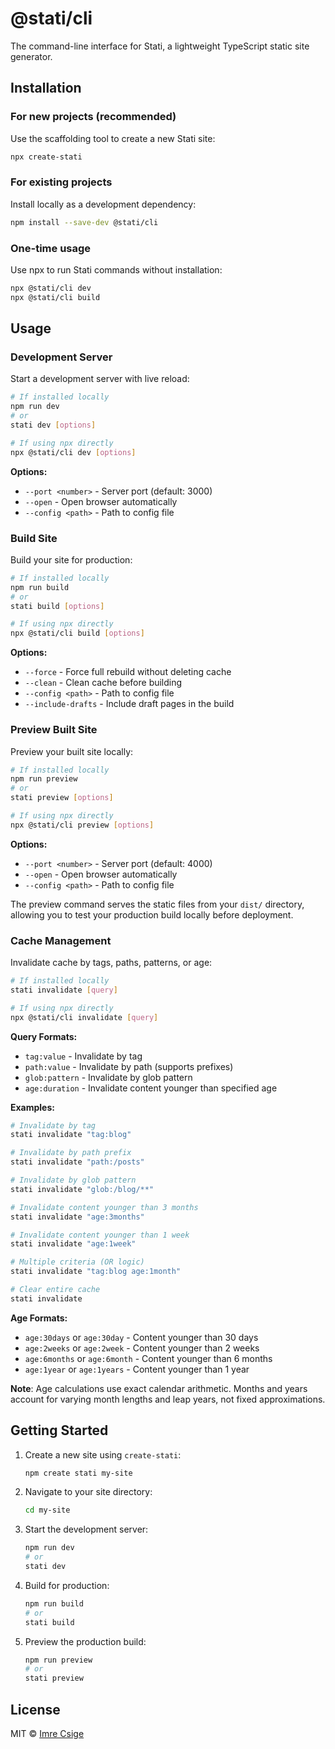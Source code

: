 # @stati/cli

The command-line interface for Stati, a lightweight TypeScript static site generator.

## Installation

### For new projects (recommended)

Use the scaffolding tool to create a new Stati site:

```bash
npx create-stati
```

### For existing projects

Install locally as a development dependency:

```bash
npm install --save-dev @stati/cli
```

### One-time usage

Use npx to run Stati commands without installation:

```bash
npx @stati/cli dev
npx @stati/cli build
```

## Usage

### Development Server

Start a development server with live reload:

```bash
# If installed locally
npm run dev
# or
stati dev [options]

# If using npx directly
npx @stati/cli dev [options]
```

**Options:**

- `--port <number>` - Server port (default: 3000)
- `--open` - Open browser automatically
- `--config <path>` - Path to config file

### Build Site

Build your site for production:

```bash
# If installed locally
npm run build
# or
stati build [options]

# If using npx directly
npx @stati/cli build [options]
```

**Options:**

- `--force` - Force full rebuild without deleting cache
- `--clean` - Clean cache before building
- `--config <path>` - Path to config file
- `--include-drafts` - Include draft pages in the build

### Preview Built Site

Preview your built site locally:

```bash
# If installed locally
npm run preview
# or
stati preview [options]

# If using npx directly
npx @stati/cli preview [options]
```

**Options:**

- `--port <number>` - Server port (default: 4000)
- `--open` - Open browser automatically
- `--config <path>` - Path to config file

The preview command serves the static files from your `dist/` directory, allowing you to test your production build locally before deployment.

### Cache Management

Invalidate cache by tags, paths, patterns, or age:

```bash
# If installed locally
stati invalidate [query]

# If using npx directly
npx @stati/cli invalidate [query]
```

**Query Formats:**

- `tag:value` - Invalidate by tag
- `path:value` - Invalidate by path (supports prefixes)
- `glob:pattern` - Invalidate by glob pattern
- `age:duration` - Invalidate content younger than specified age

**Examples:**

```bash
# Invalidate by tag
stati invalidate "tag:blog"

# Invalidate by path prefix
stati invalidate "path:/posts"

# Invalidate by glob pattern
stati invalidate "glob:/blog/**"

# Invalidate content younger than 3 months
stati invalidate "age:3months"

# Invalidate content younger than 1 week
stati invalidate "age:1week"

# Multiple criteria (OR logic)
stati invalidate "tag:blog age:1month"

# Clear entire cache
stati invalidate
```

**Age Formats:**

- `age:30days` or `age:30day` - Content younger than 30 days
- `age:2weeks` or `age:2week` - Content younger than 2 weeks
- `age:6months` or `age:6month` - Content younger than 6 months
- `age:1year` or `age:1years` - Content younger than 1 year

**Note**: Age calculations use exact calendar arithmetic. Months and years account for varying month lengths and leap years, not fixed approximations.

## Getting Started

1. Create a new site using `create-stati`:

   ```bash
   npm create stati my-site
   ```

2. Navigate to your site directory:

   ```bash
   cd my-site
   ```

3. Start the development server:

   ```bash
   npm run dev
   # or
   stati dev
   ```

4. Build for production:

   ```bash
   npm run build
   # or
   stati build
   ```

5. Preview the production build:

   ```bash
   npm run preview
   # or
   stati preview
   ```

## License

MIT © [Imre Csige](https://github.com/ianchak)
